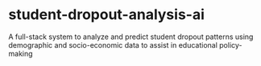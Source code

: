 # student-dropout-analysis-ai
A full-stack system to analyze and predict student dropout patterns using demographic and socio-economic data to assist in educational policy-making
